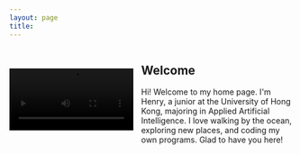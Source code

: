 ```yaml
---
layout: page
title: 
---
```


<style>
video {
    max-width: 220px;
    height: auto;
    filter: brightness(50%); /* Make the video darker */
}

.image-left, .image-right {
    margin: 1em 0;
}

@media (min-width: 20em) {
    .image-left, .image-right {
        display: flex;
        align-items: center;
    }

    .image-left video {
        margin-right: 1em;
        float: left; /* fallback */
    }

    .image-right video {
        order: 1;
        margin-left: 1em;
        float: right; /* fallback */
    }
    
    /* clearfix for fallback */
    .image-left::after,
    .image-right::after {
        content: "";
        display: block;
        clear: both;
    }
}

@media (min-width: 30em) {
    .image-left video, .image-right video {
        flex-shrink: 0;
    }
}
</style>

<div class="image-left">
   <video controls>
      <source src="/assets/vid/travel.mp4" type="video/mp4">
      Your browser does not support the video tag.
   </video>
   <div>
      <h2>Welcome</h2>
	  <p>Hi! Welcome to my home page. I'm Henry, a junior at the University of Hong Kong, majoring in Applied Artificial Intelligence. I love walking by the ocean, exploring new places, and coding my own programs. Glad to have you here!</p>
   </div>
</div>